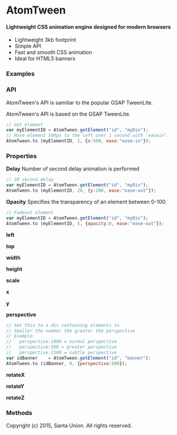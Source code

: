 # AtomTween

#### Lightweight CSS animation engine designed for modern browsers

* Lightweight 3kb footprint
* Simple API
* Fast and smooth CSS animation
* Ideal for HTML5 banners


### Examples


### API

AtomTween's API is samiliar to the popular GSAP TweenLite.




AtomTween's API is based on the GSAP TweenLite.

```javascript
// Get element
var myElementID	= AtomTween.getElement("id", "myDiv");
// Move element 500px to the left over 1 second with 'easein'.
AtomTween.to (myElementID, 1, {x:500, ease:"ease-in"});
```


### Properties

**Delay**
Number of second delay animation is performed
```javascript
// 20 second delay
var myElementID	= AtomTween.getElement("id", "myDiv");
AtomTween.to (myElementID, 20, {y:200, ease:"ease-out"});
```


**Opacity**
Specifies the transparency of an element between 0-100. 
```javascript
// Fadeout element
var myElementID	= AtomTween.getElement("id", "myDiv");
AtomTween.to (myElementID, 5, {opacity:0, ease:"ease-out"});
```

**left**


**top**

**width**


**height**

**scale**


**x**


**y**


**perspective**

```javascript
// Set this to a div containing elements to 
// Smaller the number the greater the perspective
// Example:
//   perspective:1000 = normal perspective
//   perspective:500 = greater perspective
//   perspective:1500 = subtle perspective
var idBanner	= AtomTween.getElement("id", "banner");
AtomTween.to (idBanner, 0, {perspective:500}); 
```


**rotateX**

**rotateY**

**rotateZ**



### Methods



Copyright (c) 2015, Santa Union. All rights reserved.
